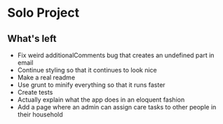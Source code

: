 # Solo Project

## What's left

* Fix weird additionalComments bug that creates an undefined part in email
* Continue styling so that it continues to look nice
* Make a real readme
* Use grunt to minify everything so that it runs faster
* Create tests
* Actually explain what the app does in an eloquent fashion
* Add a page where an admin can assign care tasks to other people in their household
